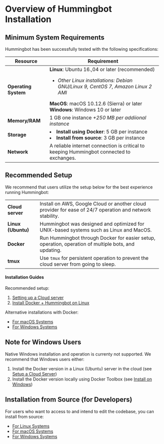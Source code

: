 # Overview of Hummingbot Installation

## Minimum System Requirements

Hummingbot has been successfully tested with the following specifications:

Resource | Requirement
---|---
**Operating System** | **Linux**: Ubuntu 16.,04 or later (recommended)<ul><li>*Other Linux installations: Debian GNU/Linux 9, CentOS 7, Amazon Linux 2 AMI*</ul>**MacOS**: macOS 10.12.6 (Sierra) or later<br/>**Windows**: Windows 10 or later
**Memory/RAM** | 1 GB one instance *+250 MB per addiional instance*
**Storage** | <li>**Install using Docker**: 5 GB per instance<li>**Install from source**: 3 GB per instance
**Network** | A reliable internet connection is critical to keeping Hummingbot connected to exchanges.

## Recommended Setup

We recommend that users utilize the setup below for the best experience running Hummingbot:

| | |
|---|---|
| **Cloud server** | Install on AWS, Google Cloud or another cloud provider for ease of 24/7 operation and network stability. |
| **Linux (Ubuntu)** | Hummingbot was designed and optimized for UNIX-based systems such as Linux and MacOS. |
| **Docker** | Run Hummingbot through Docker for easier setup, operation, operation of multiple bots, and updating. |
| **tmux** | Use `tmux` for persistent operation to prevent the cloud server from going to sleep. |


#### Installation Guides

Recommended setup:

1. [Setting up a Cloud server](/installation/cloud)
2. [Install Docker + Hummingbot on Linux](/installation/linux)

Alternative installations with Docker:

* [For macOS Systems](/installation/macOS)
* [For Windows Systems](/installation/windows)

## Note for Windows Users

Native Windows installation and operation is currenty not supported.  We recommend that Windows users either:

1. Install the Docker version in a Linux (Ubuntu) server in the cloud (see [Setup a Cloud Server](/installation/cloud/))
2. Install the Docker version locally using Docker Toolbox (see [Install on Windows](/installation/windows/))

## Installation from Source (for Developers)

For users who want to access to and intend to edit the codebase, you can install from source:

* [For Linux Systems](/installation/from-source/linux)
* [For macOS Systems](/installation/from-source/macOS)
* [For Windows Systems](/installation/from-source/windows)

